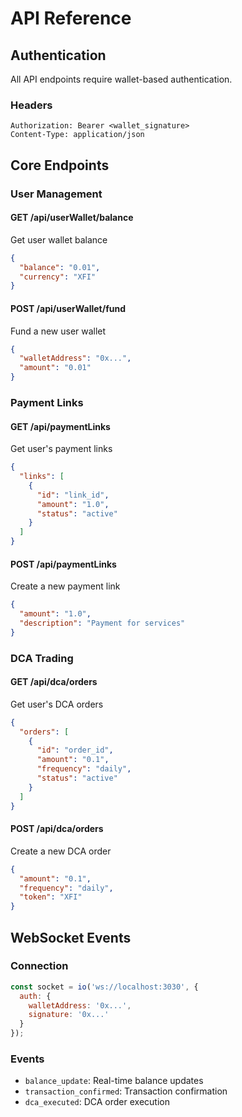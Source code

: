 # API Reference

## Authentication

All API endpoints require wallet-based authentication.

### Headers
```
Authorization: Bearer <wallet_signature>
Content-Type: application/json
```

## Core Endpoints

### User Management

#### GET /api/userWallet/balance
Get user wallet balance
```json
{
  "balance": "0.01",
  "currency": "XFI"
}
```

#### POST /api/userWallet/fund
Fund a new user wallet
```json
{
  "walletAddress": "0x...",
  "amount": "0.01"
}
```

### Payment Links

#### GET /api/paymentLinks
Get user's payment links
```json
{
  "links": [
    {
      "id": "link_id",
      "amount": "1.0",
      "status": "active"
    }
  ]
}
```

#### POST /api/paymentLinks
Create a new payment link
```json
{
  "amount": "1.0",
  "description": "Payment for services"
}
```

### DCA Trading

#### GET /api/dca/orders
Get user's DCA orders
```json
{
  "orders": [
    {
      "id": "order_id",
      "amount": "0.1",
      "frequency": "daily",
      "status": "active"
    }
  ]
}
```

#### POST /api/dca/orders
Create a new DCA order
```json
{
  "amount": "0.1",
  "frequency": "daily",
  "token": "XFI"
}
```

## WebSocket Events

### Connection
```javascript
const socket = io('ws://localhost:3030', {
  auth: {
    walletAddress: '0x...',
    signature: '0x...'
  }
});
```

### Events
- `balance_update`: Real-time balance updates
- `transaction_confirmed`: Transaction confirmation
- `dca_executed`: DCA order execution 